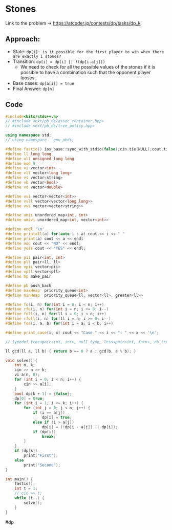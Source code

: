 # Stones
Link to the problem -> https://atcoder.jp/contests/dp/tasks/dp_k

## Approach:
- State: `dp[i]: is it possible for the first player to win when there are exactly i stones?`
- Transition: `dp[i] = dp[i] || !(dp[i-a[j]])` 
	- We need to check for all the possible values of the stones if it is possible to have a combination such that the opponent player looses. 
- Base cases: `dp[a[i]] = true`
- Final Answer: `dp[n]`

## Code
```cpp
#include<bits/stdc++.h>
// #include <ext/pb_ds/assoc_container.hpp>
// #include <ext/pb_ds/tree_policy.hpp>

using namespace std;
// using namespace __gnu_pbds;

#define fastio() ios_base::sync_with_stdio(false);cin.tie(NULL);cout.tie(NULL)
#define ll long long
#define ull unsigned long long
#define mod 9
#define vi vector<int>
#define vll vector<long long>
#define vs vector<string>
#define vb vector<bool>
#define vd vector<double>

#define vvi vector<vector<int>>
#define vvll vector<vector<long long>>
#define vvs vector<vector<string>>

#define umii unordered_map<int, int>
#define umivi unordered_map<int, vector<int>>

#define endl '\n'
#define printall(a) for(auto i : a) cout << i << " "
#define print(a) cout << a << endl
#define noo cout << "NO" << endl;
#define yess cout << "YES" << endl;

#define pii pair<int, int>
#define pll pair<ll, ll>
#define vpii vector<pii>
#define vpll vector<pll>
#define mp make_pair

#define pb push_back
#define maxHeap  priority_queue<int>
#define minHeap  priority_queue<ll, vector<ll>, greater<ll>>

#define fo(i, n) for(int i = 0; i < n; i++)
#define rfo(i, n) for(int i = n; i >= 0; i--)
#define foll(i, n) for(ll i = 0; i < n; i++)
#define rfoll(i, n) for(ll i = n; i >= 0; i--)
#define foa(i, a, b) for(int i = a; i < b; i++)

#define print_case(i, x) cout << "Case " << i << ": " << x << '\n';

// typedef tree<pair<int, int>, null_type, less<pair<int, int>>, rb_tree_tag, tree_order_statistics_node_update> pbds;

ll gcd(ll a, ll b) { return b == 0 ? a : gcd(b, a % b); }

void solve() {
	int n, k;
	cin >> n >> k;
	vi a(n, 0);
	for (int i = 0; i < n; i++) {
		cin >> a[i];
	}
	bool dp[k + 1] = {false};
	dp[0] = true;
	for (int i = 1; i <= k; i++) {
		for (int j = 0; j < n; j++) {
			if (i == a[j])
				dp[i] = true;
			else if (i > a[j])
				dp[i] = (!dp[i - a[j]] || dp[i]);
			if (dp[i])
				break;
		}
	}
	if (dp[k])
		print("First");
	else
		print("Second");
}

int main() {
	fastio();
	int t = 1;
	// cin >> t;
	while (t--) {
		solve();
	}
}
```
#dp 